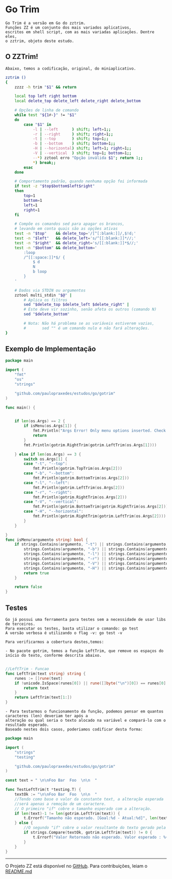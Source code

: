 # Go Trim

    Go Trim é a versão em Go do zztrim.
    Funções ZZ é um conjunto dos mais variados aplicativos, 
    escritos em shell script, com as mais variadas aplicações. Dentre eles,
    o zztrim, objeto deste estudo.

## O ZZTrim!
    Abaixo, temos a codificação, original, do miniaplicativo.

```sh
zztrim ()
{
	zzzz -h trim "$1" && return

	local top left right bottom
	local delete_top delete_left delete_right delete_bottom

	# Opções de linha de comando
	while test "${1#-}" != "$1"
	do
		case "$1" in
			-l | --left      ) shift; left=1;;
			-r | --right     ) shift; right=1;;
			-t | --top       ) shift; top=1;;
			-b | --bottom    ) shift; bottom=1;;
			-H | --horizontal) shift; left=1; right=1;;
			-V | --vertical  ) shift; top=1; bottom=1;;
			--*) zztool erro "Opção inválida $1"; return 1;;
			*) break;;
		esac
	done

	# Comportamento padrão, quando nenhuma opção foi informada
	if test -z "$top$bottom$left$right"
	then
		top=1
		bottom=1
		left=1
		right=1
	fi

	# Compõe os comandos sed para apagar os brancos,
	# levando em conta quais são as opções ativas
	test -n "$top"    && delete_top='/[^[:blank:]]/,$!d;'
	test -n "$left"   && delete_left='s/^[[:blank:]]*//;'
	test -n "$right"  && delete_right='s/[[:blank:]]*$//;'
	test -n "$bottom" && delete_bottom='
		:loop
		/^[[:space:]]*$/ {
			$ d
			N
			b loop
		}
	'

	# Dados via STDIN ou argumentos
	zztool multi_stdin "$@" |
		# Aplica os filtros
		sed "$delete_top $delete_left $delete_right" |
		# Este deve vir sozinho, senão afeta os outros (comando N)
		sed "$delete_bottom"

		# Nota: Não há problema se as variáveis estiverem vazias,
		#       sed "" é um comando nulo e não fará alterações.
}
```
## Exemplo de Implementação

```go
package main

import (
	"fmt"
	"os"
	"strings"

	"github.com/paulopraxedes/estudos/go/gotrim"
)

func main() {


	if len(os.Args) == 2 {
		if isMenu(os.Args[1]) {
			fmt.Println("Args Error! Only menu options inserted. Check the values! ")
			return
		}
		fmt.Println(gotrim.RightTrim(gotrim.LeftTrim(os.Args[1])))

	} else if len(os.Args) == 3 {
		switch os.Args[1] {
		case "-t", "--top":
			fmt.Println(gotrim.TopTrim(os.Args[2]))
		case "-b", "--bottom":
			fmt.Println(gotrim.BottomTrim(os.Args[2]))
		case "-l", "--left":
			fmt.Println(gotrim.LeftTrim(os.Args[2]))
		case "-r", "--right":
			fmt.Println(gotrim.RightTrim(os.Args[2]))
		case "-V", "--vertical":
			fmt.Println(gotrim.BottomTrim(gotrim.RightTrim(os.Args[2])))
		case "-H", "--horizontal":
			fmt.Println(gotrim.RightTrim(gotrim.LeftTrim(os.Args[2])))
		}
	}

}
func isMenu(argumento string) bool {
	if strings.Contains(argumento, "-t") || strings.Contains(argumento, "--top") ||
		strings.Contains(argumento, "-b") || strings.Contains(argumento, "--bottom") ||
		strings.Contains(argumento, "-l") || strings.Contains(argumento, "--left") ||
		strings.Contains(argumento, "-r") || strings.Contains(argumento, "--right") ||
		strings.Contains(argumento, "-V") || strings.Contains(argumento, "--vertical") ||
		strings.Contains(argumento, "-H") || strings.Contains(argumento, "--horizontal") {
		return true
	}

	return false
}
```

## Testes
    Go já possui uma ferramenta para testes sem a necessidade de usar libs de terceiros.
    Para executar os testes, basta utilizar o comando: go test
    A versão verbosa é utilizando o flag -v: go test -v

    Para verificarmos a cobertura destes,temos:

    - No pacote gotrim, temos a função LeftTrim, que remove os espaços do início do texto, conforme descrita abaixo.

```go

//LeftTrim - Funcao
func LeftTrim(text string) string {
	runes := []rune(text)
	if !unicode.IsSpace(runes[0]) || rune([]byte("\n")[0]) == runes[0] {
		return text
	}
	return LeftTrim(text[1:])
}

```

    - Para testarmos o funcionamento da função, podemos pensar em quantos caracteres (len) deveriam ter após a 
	alteração ou qual seria o texto alocado na variável e compará-lo com o resultado esperado.
    Baseado nestes dois casos, poderiamos codificar desta forma:
    
```go
package main

import (
	"strings"
	"testing"

	"github.com/paulopraxedes/estudos/go/gotrim"
)

const text = " \n\nFoo Bar  Foo  \n\n  "

func TestLeftTrim(t *testing.T) {
	textOk := "\n\nFoo Bar  Foo  \n\n  "
    //Tendo como base o valor da constante text, a alteração esperada
    //será apenas a remoção de um caractere.
    // O primeiro "if" cobre o tamanho esperado com a alteração.
	if len(text)-1 != len(gotrim.LeftTrim(text)) {
		t.Errorf("Tamanho não esperado. [Goal:%d - Atual:%d]", len(textOk), len(gotrim.LeftTrim(text)))
	} else {
	    //O segundo "if" cobre o valor resultante do texto gerado pela função.
		if strings.Compare(textOk, gotrim.LeftTrim(text)) != 0 {
			t.Errorf("Valor Retornado não esperado. Valor esperado : %+v", textOk)
		}
	}
}
```
---
O Projeto ZZ está disponível no [GitHub](https://github.com/funcoeszz/funcoeszz).
Para contribuições, leiam o [README.md](https://github.com/funcoeszz/funcoeszz/blob/master/README.md)
